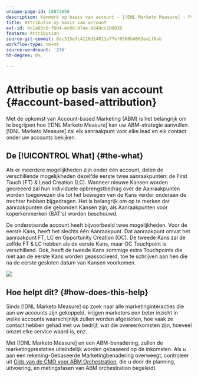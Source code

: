```yaml
---
unique-page-id: 18874650
description: Kenmerk op basis van account - [!DNL Marketo Measure] - Productdocumentatie
title: Attributie op basis van account
exl-id: 9c1a03c8-f884-4c08-97ae-b848cc200038
feature: Attribution
source-git-commit: 8ac315e7c4110d14811e77ef0586bd663ea1f8ab
workflow-type: tm+mt
source-wordcount: '276'
ht-degree: 0%

---
```


# Attributie op basis van account {#account-based-attribution}

Met de opkomst van Account-based Marketing (ABM) is het belangrijk om te begrijpen hoe [!DNL Marketo Measure] kan uw ABM-strategie aanvullen. [!DNL Marketo Measure] zal elk aanraakpunt voor elke lead en elk contact onder uw accounts bekijken.

## De [!UICONTROL What] {#the-what}

Als er meerdere mogelijkheden zijn onder één account, delen de verschillende mogelijkheden dezelfde eerste twee aanraakpunten: de First Touch (FT) &amp; Lead Creation (LC). Wanneer nieuwe Kansen worden gecreeerd zal hun individuele opbrengstbedrag over de Aanraakpunten worden toegewezen die tot het bewegen van de Kans verder onderaan de trechter hebben bijgedragen. Het is belangrijk om op te merken dat aanraakpunten die gebonden Kansen zijn, als Aanraakpunten voor koperkenmerken (BAT&#39;s) worden beschouwd.

De onderstaande account heeft bijvoorbeeld twee mogelijkheden. Voor de eerste Kans, heeft het slechts één Aanraakpunt. Dat aanraakpunt omvat het aanraakpunt FT, LC en Opportunity Creation (OC). De tweede Kans zal de zelfde FT &amp; LC hebben als de eerste Kans, maar OC Touchpoint is verschillend. Ook, heeft de tweede Kans sommige extra Touchpoints die niet aan de eerste Kans worden geassocieerd, toe te schrijven aan hen die na de eerste gesloten datum van Kansen voorkomen.

![](assets/1.jpg)

## Hoe helpt dit? {#how-does-this-help}

Sinds [!DNL Marketo Measure] op zoek naar alle marketinginteracties die aan uw accounts zijn gekoppeld, krijgen marketers een beter inzicht in welke accounts waarschijnlijk zullen worden afgesloten, hoe vaak ze contact hebben gehad met uw bedrijf, wat die overeenkomsten zijn, hoeveel omzet elke service waard is, enz.

Met [!DNL Marketo Measure] en een ABM-benadering, zullen de marketingprestaties uiteindelijk worden gebaseerd op de inkomsten. Als u aan een rekening-Gebaseerde Marketingbenadering overweegt, controleer uit [Gids van de CMO voor ABM Orchestration](https://info.bizible.com/cmos-guide-to-abm-orchestration), die u door de planning, uitvoering, en metingsfasen van ABM orchestration begeleidt.
